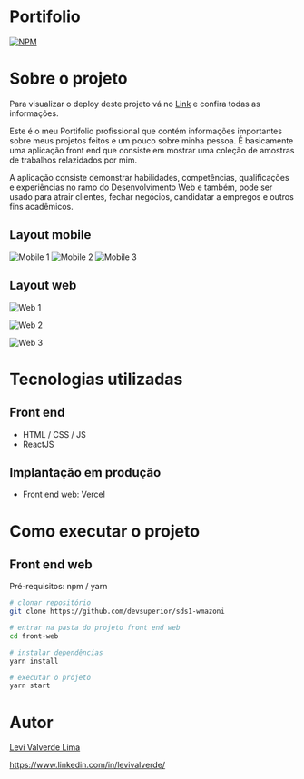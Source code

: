 # Portifolio

[![NPM](https://img.shields.io/npm/l/react)](https://github.com/Levi-Valverde/portfolio/blob/master/LICENSE)

# Sobre o projeto

Para visualizar o deploy deste projeto vá no [Link](https://portfolio-levi-valverde.vercel.app/) e confira todas as informações.

Este é o meu Portifolio profissional que contém informações importantes sobre meus projetos feitos e um pouco sobre minha pessoa. É basicamente uma aplicação front end que consiste em mostrar uma coleção de amostras de trabalhos relazidados por mim.

A aplicação consiste demonstrar habilidades, competências, qualificações e experiências no ramo do Desenvolvimento Web e também, pode ser usado para atrair clientes, fechar negócios, candidatar a empregos e outros fins acadêmicos.

## Layout mobile

![Mobile 1](https://github.com/Levi-Valverde/portfolio/blob/master/assets/mobile1.png) ![Mobile 2](https://github.com/Levi-Valverde/portfolio/blob/master/assets/mobile2.png) ![Mobile 3](https://github.com/Levi-Valverde/portfolio/blob/master/assets/mobile3.png)

## Layout web

![Web 1](https://github.com/Levi-Valverde/portfolio/blob/master/assets/web1.png)

![Web 2](https://github.com/Levi-Valverde/portfolio/blob/master/assets/web2.png)

![Web 3](https://github.com/Levi-Valverde/portfolio/blob/master/assets/web3.png)

# Tecnologias utilizadas

## Front end

- HTML / CSS / JS
- ReactJS

## Implantação em produção

- Front end web: Vercel

# Como executar o projeto

## Front end web

Pré-requisitos: npm / yarn

```bash
# clonar repositório
git clone https://github.com/devsuperior/sds1-wmazoni

# entrar na pasta do projeto front end web
cd front-web

# instalar dependências
yarn install

# executar o projeto
yarn start
```

# Autor

[Levi Valverde Lima](https://github.com/Levi-Valverde)

https://www.linkedin.com/in/levivalverde/
